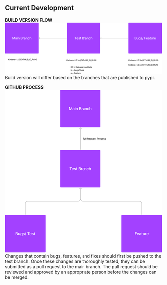 ## Current Development

**BUILD VERSION FLOW**
![build-version-flow.png](docs%2Fbuild-version-flow.png)
Build version will differ based on the branches that are published to pypi.

**GITHUB PROCESS**
![github-process.png](docs%2Fgithub-process.png)
Changes that contain bugs, features, and fixes should first be pushed to the test branch.
Once these changes are thoroughly tested, they can be submitted as a pull request to the main branch. The pull request should be reviewed and approved by an appropriate person before the changes can be merged.

